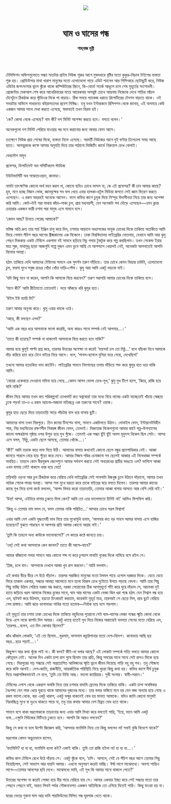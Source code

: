 <div align=center>
<img src=https://images.prothomalo.com/prothomalo-bangla%2F2021-02%2F6cad2cc2-4cc7-49b7-80ba-840dedd5d06f%2FPrescription_.png?rect=0%2C103%2C868%2C456&w=1200&ar=40%3A21&auto=format%2Ccompress&ogImage=true&mode=crop&overlay=&overlay_position=bottom&overlay_width_pct=1 />
<br><br>
<h1>ঘাম ও ঘাসের গন্ধ</h1>
<h4>শাহ্‌নাজ মুন্নী</h4>
<br><br>
</div>

টেলিভিশন অফিসগুলোতে সন্ধ্যা সাতটার প্রাইম নিউজ শুরুর আগে মুষলধারে বৃষ্টির মতো কুকুর–বিড়াল টাইপের ব্যস্ততা শুরু হয়। প্রোডিউসার মাথা খারাপ মানুষের মতো এলোমেলো পায়ে এডিট প্যানেল আর পিসিআরে ছোটাছুটি করে, নিউজ এডিটর জগৎসংসার ভুলে ঝুঁকে থাকে কম্পিউটরের স্ক্রিনে, কি-বোর্ডে সতর্ক আঙুলে চলে শেষ মুহূর্তের সংশোধনী। প্রেজেন্টার মেকআপ শেষ করে আখেরিবারের মতো আরেকবার অসন্তুষ্ট চোখে আয়নায় নিজেকে দেখে শাড়ির আঁচল টেনেটুনে ঠিকঠাক করে স্টুডিওর দিকে পা বাড়ায়। ঠিক সময়ে প্যাকেজ ধরাতে রিপোর্টারের টেনশন বাড়তে থাকে। ওই সময়টায় অফিসে সাধারণত বহিরাগতদের প্রবেশ নিষিদ্ধ। তবু যখন ইন্টারকমে রিসিপশন থেকে জানায়, এই অসময়ে কেউ একজন আমার সাথে দেখা করতে এসেছে, স্বভাবতই তখন বিরক্ত হই।

‘কে? কোথা থেকে এসেছে? নাম কী? দশ মিনিট অপেক্ষা করতে হবে। বসতে বলেন।’

অনেকগুলো দশ মিনিট পেরিয়ে যাওয়ার পর মনে করানোর জন্য আবার ফোন আসে।

ততক্ষণে নিউজ প্রায় শেষের দিকে, ব্যস্ততা নিভে এসেছে। পরবর্তী নিউজের আগে দুই ঘণ্টার ঢিলেঢালা সময় আছে হাতে। আগন্তুককে কক্ষে আসার অনুমতি দিয়ে তার পাঠানো ভিজিটিং কার্ডে নিরুত্তাপ চোখ বোলাই।

ফেরদৌস মামুন

প্রফেসর, ডিপার্টমেন্ট অব পলিটিক্যাল স্টাডিজ

ইউনিভার্সিটি অব সাস্কাচেওয়ান, কানাডা।

নামটা তাৎক্ষণিক কোনো অর্থ বহন করল না, কোনো ছবিও চোখে ভাসল না, কে এই প্রফেসর? কী চান আমার কাছে? হুম, মনে হচ্ছে বিদ্বান লোক, জ্ঞানবৃক্ষের সব ফল খেয়ে এবার হালকা–চটুল মিডিয়া জগতে সেই জ্ঞান বিতরণ করতে এসেছেন। এ রকম অহরহই অনেকে আসেন। ফলে কফির কাপে চুমুক দিয়ে নিস্পৃহ উদাসীনতা নিয়ে তার জন্য অপেক্ষা করি আমি। কোট–টাই পরা মাথায় কাঁচা–পাকা চুল, প্রায় মধ্যবয়সী, যেন অনেকটা পথ দৌড়ে এসেছেন—এমন ক্লান্ত চেহারার একজন ভারী চশমা পরা মানুষ এসে সামনে বসে।

‘কেমন আছ? চিনতে পেরেছ আমাকে?’

মস্তিষ্ক অতি দ্রুত তার সার্চ ইঞ্জিন চালু করে দিল, চশমার আড়ালে অধ্যাপকের ভাবুক চোখের দিকে তাকিয়ে অতর্কিতে আমি ফিরে গেলাম পঁচিশ বছর আগের গ্রীষ্মকালের এক বিকেলে। ঢাকা বিশ্ববিদ্যালয় লাইব্রেরির দোতলায়, যেখানে আমি আর ঝুমু পেছন দিককার একটা টেবিলে একগাদা বই সামনে ছড়িয়ে নিচু গলায় টুকটুক করে গল্প করছিলাম। তখন সেকেন্ড ইয়ার মাত্র শুরু, মাথামুণ্ডু ছাড়া আজগুবি গল্পে দুজন এমন ডুবে আছি যে আশপাশে খেয়ালই নেই, অনেকটা আপনাতেই আপনি বিভোর অবস্থা।

হঠাৎ তাকিয়ে দেখি আমাদের টেবিলের সামনে এক সুদর্শন তরুণ দাঁড়িয়ে। তার চোখে কেমন বিভ্রান্ত চাউনি, এলোমেলো চুল, ফরসা মুখে সবুজ রঙের খোঁচা খোঁচা দাড়ি–গোঁফ। ঝুমু আর আমি একটু ভড়কে যাই।

‘যদি কিছু মনে না করেন, আপনি কি আমাকে বিয়ে করবেন?’ তরুণ সরাসরি আমার চোখের দিকে তাকিয়ে বলে।

‘মানে কী?’ আমি রীতিমতো তোতলাই। ভয়ে আঁকড়ে ধরি ঝুমুর হাত।

‘উইল ইউ ম্যারি মি?’

তরুণ আবার অনুনয় করে। ঝুমু এবার ধমকে ওঠে।

‘আরে, কী বলছেন এসব?’

‘আমি এক বছর ধরে আপনাকে ফলো করেছি, অন্য কারও সাথে সম্পর্ক নেই আপনার...।’

‘তাতে কী হয়েছে? সম্পর্ক না থাকলেই আপনাকে বিয়ে করতে হবে নাকি?’

আমার হয়ে ঝুমুই পাল্টা প্রশ্ন করে, তারপর উত্তরের অপেক্ষা না করেই ‘যত্তসব! চল তো মিঠু...’ বলে হ্যাঁচকা টানে আমাকে দাঁড় করিয়ে হাত ধরে টেনে বাইরে নিয়ে আসে। বলে, ‘পাগল–ছাগলে দুনিয়া ভরে গেছে, দেখেছিস!’

তখনো আমার হতচকিত ভাব কাটেনি। লাইব্রেরির সামনে নিমগাছের তলায় দাঁড়িয়ে শক্ত করে ঝুমুর হাত ধরে থাকি আমি।

‘বেচারা একেবারে দেওয়ানা মদিনা হয়ে গেছে...কেমন আপন ভোলা চোখ-মুখ,’ ঝুমু মুখ টিপে হাসে, ‘কিরে, রাজি হয়ে যাবি নাকি?’

জীবন নিয়ে আমার তখন কত পরিকল্পনা! চোখভর্তি কত স্বপ্নঘোর! তার মধ্যে বিয়ে নামের একটা যাচ্ছেতাই খাঁচায় স্বেচ্ছায় ঢুকে পড়ব! তা–ও এ রকম অচেনা–অজানা মতিচ্ছন্ন এক তরুণের সাথে? ওয়াক।

ঝুমুর হাত ছেড়ে দিয়ে তাড়াতাড়ি সাড়ে পাঁচটার বাস ধরে বাসায় ছুটি।

আমাদের বাসা তখন মিরপুরে। তিন রুমের টিনশেড বাসা, সামনে একচিলতে উঠান। মোবাইল ফোন, ইন্টারনেটবিহীন শান্ত, নিম্ন মধ্যবিত্তের রক্ষণশীল নিস্তরঙ্গ জীবন যেমন, তেমনই। নিরুত্তেজ বিকেলগুলো আমার কাটে গল্প–উপন্যাসের কালো অক্ষরঠাসা পৃষ্ঠার ওপর উপুড় হয়ে মুখ গুঁজে। তেমনই এক সন্ধ্যা ছুঁই ছুঁই অলস মৃদুমন্দ বিকেল ছিল সেটা। আম্মা এসে বলল, ‘মিঠু, একটা ছেলে আসছে, তোমার খোঁজে...।’

‘কী?’ আমি তড়াক করে লাফ দিয়ে উঠি। আমাদের বাসায় কখনোই কোনো ছেলে বন্ধুর প্রবেশাধিকার নেই। আব্বা জানতে পারলে মেরে হাড় গুঁড়ো করে দেবে। আমার নিজস্ব গণ্ডির চেনাজানা সব ছেলেই আব্বার এই নিষেধাজ্ঞা সম্পর্কে অবহিত। তাহলে কোন বীরপুরুষ জেনেশুনে আমার সর্বনাশ করতে সেই অবরোধের প্রাচীর ভাঙতে এল? ভাগ্যিস আব্বা এখন বাসায় নেই! থাকলে খবর হয়ে যেত!

তড়িঘড়ি ওড়না আর চুল ঠিকঠাক করে বেরিয়ে দেখি লাইব্রেরির সেই পাগলাটা উষ্কখুষ্ক চুলে উঠানে দাঁড়ানো, আমার তখন অধিক শোকে পাথর অবস্থা। আম্মা শক্ত মুখে ভদ্রতা করে তাকে বাইরের ঘরে বসতে দিলেন। তারপর আমার কানের কাছে মুখ নিয়ে চাপা কণ্ঠে বললেন, ‘আপদ বিদায় করো তাড়াতাড়ি, তোমার আব্বা বাসায় আসতে আর বেশি দেরি নাই।’

‘উফ্! আম্মা, এইটারে বাসায় ঢুকতে দিলা কেন? আমি তো এরে ভালোমতো চিনিই না!’ আমিও ফিসফিস করি।

‘কিন্তু ও তোমার নাম বলল যে, বলল তোমার নাকি পরিচিত...’ আম্মার চোখে সরল বিশ্বাস!

এবার আমি বেশ একটা যুদ্ধংদেহী ভাব নিয়ে তার মুখোমুখি হলাম, ‘আপনার কত বড় সাহস আমার বাসায় এসে হাজির হয়েছেন? বুঝতে পারছেন না আপনার প্রতি আমার কোনো আগ্রহ নাই।’

‘তুমি কি তাহলে অন্য কাউকে ভালোবাসো?’ সে কাতর কণ্ঠে জানতে চায়।

‘ওহ্! সেই কথা আপনাকে কেন জানাব? তাতে কী আসে–যাবে?’

আমার ঝাঁজালো গলার সামনে আর কোনো শব্দ না করে চুপচাপ মাথাটা বুকের দিকে নামিয়ে বসে রইল সে।

‘প্লিজ, চলে যান। আপনাকে দেখলে আব্বা খুব রাগ করবেন।’ আমি বললাম।

এই কথায় ধীরে ধীরে সে উঠে দাঁড়াল। তারপর পরাজিত মানুষের মতো টলমল পায়ে এগোল দরজার দিকে। যেতে যেতে ফিরে তাকাল একবার, সন্ধ্যার আবছা আলোতে মনে হলো বিহ্বল চোখ দুটোতে উপচে পড়ছে বেদনা। আমি তার পিছু পিছু যাচ্ছি উঠান পেরিয়ে দরজা বন্ধ করতে, দরজা পেরোনোর ঠিক আগমুহূর্তে সাঁই করে ঘুরে দাঁড়াল সে, আচমকা দুই হাতে জড়িয়ে ধরল আমাকে নিজের বুকের সাথে, ঘাম আর ঘাসের একটা ভেজা ঝিম ধরা গন্ধে হঠাৎ যেন নিশ্বাস বন্ধ হয়ে এল, ছটফট করে উঠলাম, হয়তো চিৎকারই করতাম, কয়েকটা মুহূর্ত মাত্র, তারপরই সে ছেড়ে দিল, প্রায় ছুটে বেরিয়ে গেল রাস্তায়। আমি ঝড়ে ডানাভাঙা পাখির মতো হতভম্ব—নির্বাক হয়ে বসে পড়লাম।

এই মুহূর্তে তার চশমা ঢাকা চোখের দিকে তাকিয়ে বহুদিনের পুরোনো সেই ঘাম–ঘাসের ভেজা গন্ধের স্মৃতি কোথা থেকে উড়ে এসে নাকে ঝাপটা দিল আবার। একটু ধাতস্থ হতেই মুখ দিয়ে নিজের অজান্তেই বনলতা সেনের মতো বেরিয়ে এল, ‘তারপর...বলেন, এত দিন কোথায় ছিলেন?’

কাঁধ ঝাঁকাল লোকটা, ‘এই তো ছিলাম...ঘুরলাম, ভাসলাম কচুরিপানার মতো দেশ–বিদেশ। কানাডায় আছি ছয় বছর...ছাত্র পড়াই...।’

কিছুক্ষণ আর কথা খুঁজে পাই না। কী বলব? কীই–বা বলার আছে? এই লোকটা সম্পর্কে সত্যি বলতে আমার কোনো কৌতূহল নেই। অনেক দিন একটা চাপা রাগ পুষে ছিলাম তার প্রতি, কিন্তু সময়ের সাথে সাথে সেই রাগও ফিকে হয়ে গেছে। মিরপুরের গাঢ় সন্ধ্যার সেই অপ্রত্যাশিত আলিঙ্গনের স্মৃতি ভুলে জীবন দিয়েছে পাড়ি বহু বহু পথ। তবু সৌজন্য করে কফি আনাই। দেশ–জাতি, রাজনীতি, আন্তর্জাতিক পরিস্থিতি নিয়ে খুচরা কিছু কথা হয়। কফির কাপে দীর্ঘ চুমুক দিয়ে অপ্রাসঙ্গিকভাবেই সে বলে, ‘তুমি তো দিব্যি আছ। ভালো ক্যারিয়ার। সুখী সংসার। স্বামী–সন্তান।’

টেবিলের এপাশ থেকে একরাশ অস্বস্তি নিয়ে তার চশমার বাদামি ফ্রেমের দিকে তাকিয়ে থাকি। একটা চাপা অস্বস্তিকর নৈঃশব্দ্য যেন পাক খেয়ে ঘুরতে থাকে আমাদের দুজনের মধ্যে। তার বলার ভঙ্গিতে মনে হয় যেন বড্ড অন্যায় হয়ে গেছে এ রকম ভালো থেকে, বরং একটু খারাপ, একটু ভঙ্গুর থাকলেই বোধ হয় মানাত আমাকে। যদিও জানি কোনো মানুষই নিরবচ্ছিন্ন সুখে বা দুঃখে থাকতে পারে না, তবু তার কথায় আমার বেশ বিব্রত বোধ হতে থাকে।

সামনে বসে থাকা ভদ্রলোককে তাড়ানোর জন্য এবার আমি মিথ্যা করে বলতেই পারি, ‘ইয়ে, মানে আমি একটু ব্যস্ত...এক্ষুনি নিউজের মিটিংয়ে ঢুকতে হবে। আপনি কি আরও বসবেন?’

কিন্তু সে কথা না বলে উল্টো জিজ্ঞেস করি, ‘আপনার ফ্যামিলি নিয়ে তো কিছু বললেন না! সবাই বুঝি বিদেশে থাকে?’

ভদ্রলোক কেমন অদ্ভুতভাবে হাসেন,

‘ফ্যামিলি? হা হা হা, ফ্যামিলি হলো কই? একাই থাকি। তুমি তো রাজি হইলা না! হা হা হা...।’

কফির কাপ টেবিলে রেখে উঠে দাঁড়ায় সে। একটু ঝুঁকে বলে, ‘চলি। আসলে, সেই যে পঁচিশ বছর আগে তোমার পিছু নিয়েছিলাম, সেই অভ্যাস আর যায়নি আমার। এখনো অনুসরণ করেই যাচ্ছি। ঈর্ষা লাগে মাঝেমধ্যে। অবশ্য শান্তিও লাগে—তোমার আনন্দের ছবি দেখে। মাঝেমধ্যে ভাবি, এই সুখ কি আমার সাথে থাকলে পেতে?’

উত্তরের অপেক্ষা না করেই সোজা হয়ে ধীর পায়ে বেরিয়ে যায় সে। আমার একবার ইচ্ছা করে সেই সন্ধ্যার মতো তার পেছনে পেছনে যাই, অন্তত লিফট পর্যন্ত সৌজন্যবশত একজন অতিথিকে তো এগিয়ে দিতেই পারি। কিন্তু যাওয়া হয় না।

ঘরের ভেতর শুকনা ঘাস আর দামি পারফিউমের মিলিত গন্ধ ঘুরপাক খেতে থাকে।
